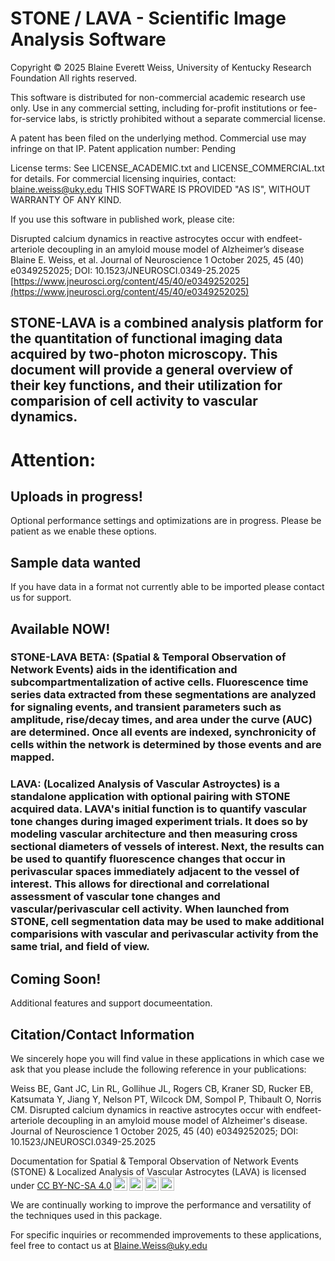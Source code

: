 # STONE / LAVA - Scientific Image Analysis Software

Copyright © 2025 Blaine Everett Weiss, University of Kentucky Research Foundation
All rights reserved.

This software is distributed for non-commercial academic research use only.
Use in any commercial setting, including for-profit institutions or fee-for-service labs,
is strictly prohibited without a separate commercial license.

A patent has been filed on the underlying method. Commercial use may infringe on that IP.
Patent application number: Pending

License terms: See LICENSE_ACADEMIC.txt and LICENSE_COMMERCIAL.txt for details. For commercial licensing inquiries, contact: blaine.weiss@uky.edu
THIS SOFTWARE IS PROVIDED "AS IS", WITHOUT WARRANTY OF ANY KIND.

If you use this software in published work, please cite:

Disrupted calcium dynamics in reactive astrocytes occur with endfeet-arteriole decoupling in an amyloid mouse model of Alzheimer’s disease
Blaine E. Weiss, et al. Journal of Neuroscience 1 October 2025, 45 (40) e0349252025; DOI: 10.1523/JNEUROSCI.0349-25.2025
[https://www.jneurosci.org/content/45/40/e0349252025](https://www.jneurosci.org/content/45/40/e0349252025)



## STONE-LAVA is a combined analysis platform for the quantitation of functional imaging data acquired by two-photon microscopy. This document will provide a general overview of their key functions, and their utilization for comparision of cell activity to vascular dynamics.  


# Attention: 
## Uploads in progress!
Optional performance settings and optimizations are in progress. Please be patient as we enable these options.

## Sample data wanted
If you have data in a format not currently able to be imported please contact us for support.

## Available NOW!
### STONE-LAVA BETA: (Spatial & Temporal Observation of Network Events) aids in the identification and subcompartmentalization of active cells. Fluorescence time series data extracted from these segmentations are analyzed for signaling events, and transient parameters such as amplitude, rise/decay times, and area under the curve (AUC) are determined. Once all events are indexed, synchronicity of cells within the network is determined by those events and are mapped.

### LAVA: (Localized Analysis of Vascular Astroyctes) is a standalone application with optional pairing with STONE acquired data. LAVA's initial function is to quantify vascular tone changes during imaged experiment trials. It does so by modeling vascular architecture and then measuring cross sectional diameters of vessels of interest. Next, the results can be used to quantify fluorescence changes that occur in perivascular spaces immediately adjacent to the vessel of interest. This allows for directional and correlational assessment of vascular tone changes and vascular/perivascular cell activity. When launched from STONE, cell segmentation data may be used to make additional comparisions with vascular and perivascular activity from the same trial, and field of view.

## Coming Soon!
Additional features and support documeentation.


## Citation/Contact Information
We sincerely hope you will find value in these applications in which case we ask that you please include the following reference in your publications:

Weiss BE, Gant JC, Lin RL, Gollihue JL, Rogers CB, Kraner SD, Rucker EB, Katsumata Y, Jiang Y, Nelson PT, Wilcock DM, Sompol P, Thibault O, Norris CM. Disrupted calcium dynamics in reactive astrocytes occur with endfeet-arteriole decoupling in an amyloid mouse model of Alzheimer's disease. Journal of Neuroscience 1 October 2025, 45 (40) e0349252025; DOI: 10.1523/JNEUROSCI.0349-25.2025


<p xmlns:cc="http://creativecommons.org/ns#" xmlns:dct="http://purl.org/dc/terms/"><span property="dct:title">Documentation for Spatial & Temporal Observation of Network Events (STONE) & Localized Analysis of Vascular Astrocytes (LAVA) </span> is licensed under <a href="https://creativecommons.org/licenses/by-nc-sa/4.0/?ref=chooser-v1" target="_blank" rel="license noopener noreferrer" style="display:inline-block;">CC BY-NC-SA 4.0<img style="height:22px!important;margin-left:3px;vertical-align:text-bottom;" src="https://mirrors.creativecommons.org/presskit/icons/cc.svg?ref=chooser-v1" alt=""><img style="height:22px!important;margin-left:3px;vertical-align:text-bottom;" src="https://mirrors.creativecommons.org/presskit/icons/by.svg?ref=chooser-v1" alt=""><img style="height:22px!important;margin-left:3px;vertical-align:text-bottom;" src="https://mirrors.creativecommons.org/presskit/icons/nc.svg?ref=chooser-v1" alt=""><img style="height:22px!important;margin-left:3px;vertical-align:text-bottom;" src="https://mirrors.creativecommons.org/presskit/icons/sa.svg?ref=chooser-v1" alt=""></a></p>

We are continually working to improve the performance and versatility of the techniques used in this package.

For specific inquiries or recommended improvements to these applications, feel free to contact us at
Blaine.Weiss@uky.edu



##
